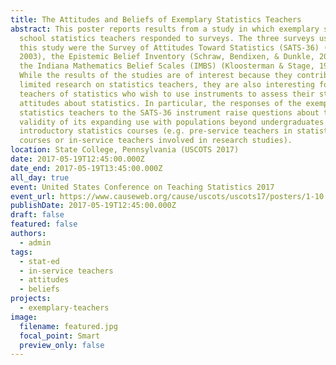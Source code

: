 ```yaml
---
title: The Attitudes and Beliefs of Exemplary Statistics Teachers
abstract: This poster reports results from a study in which exemplary secondary
  school statistics teachers responded to surveys. The three surveys used in
  this study were the Survey of Attitudes Toward Statistics (SATS-36) (Schau,
  2003), the Epistemic Belief Inventory (Schraw, Bendixen, & Dunkle, 2002), and
  the Indiana Mathematics Belief Scales (IMBS) (Kloosterman & Stage, 1992).
  While the results of the studies are of interest because they contribute to
  limited research on statistics teachers, they are also interesting for
  teachers of statistics who wish to use instruments to assess their students’
  attitudes about statistics. In particular, the responses of the exemplary
  statistics teachers to the SATS-36 instrument raise questions about the
  validity of its expanding use with populations beyond undergraduates in
  introductory statistics courses (e.g. pre-service teachers in statistics
  courses or in-service teachers involved in research studies).
location: State College, Pennsylvania (USCOTS 2017)
date: 2017-05-19T12:45:00.000Z
date_end: 2017-05-19T13:45:00.000Z
all_day: true
event: United States Conference on Teaching Statistics 2017
event_url: https://www.causeweb.org/cause/uscots/uscots17/posters/1-10
publishDate: 2017-05-19T12:45:00.000Z
draft: false
featured: false
authors:
  - admin
tags:
  - stat-ed
  - in-service teachers
  - attitudes
  - beliefs
projects:
  - exemplary-teachers
image:
  filename: featured.jpg
  focal_point: Smart
  preview_only: false
---
```

